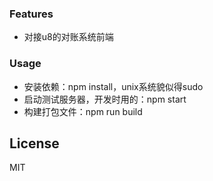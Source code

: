 ### Features
* 对接u8的对账系统前端

### Usage
* 安装依赖：npm install，unix系统貌似得sudo
* 启动测试服务器，开发时用的：npm start
* 构建打包文件：npm run build

License
----

MIT
